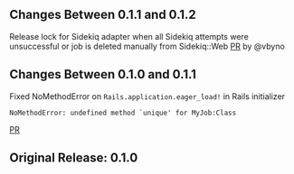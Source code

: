 ## Changes Between 0.1.1 and 0.1.2

Release lock for Sidekiq adapter when all Sidekiq attempts were unsuccessful or job is deleted manually from Sidekiq::Web
[PR](https://github.com/veeqo/activejob-uniqueness/pull/5) by @vbyno

## Changes Between 0.1.0 and 0.1.1

Fixed NoMethodError on `Rails.application.eager_load!` in Rails initializer
```
NoMethodError: undefined method `unique' for MyJob:Class
```
[PR](https://github.com/veeqo/activejob-uniqueness/pull/4)

## Original Release: 0.1.0
